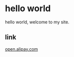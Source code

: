 # hello world

hello world, welcome to my site.

## link
[open.alipay.com](https://doc.open.alipay.com)